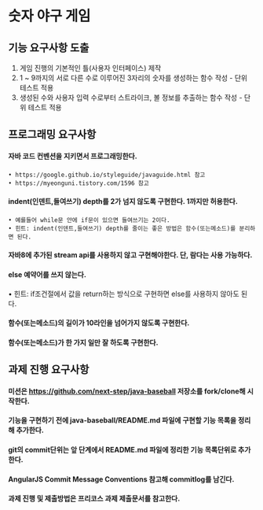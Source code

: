 # 숫자 야구 게임

## 기능 요구사항 도출
1. 게임 진행의 기본적인 틀(사용자 인터페이스) 제작
2. 1 ~ 9까지의 서로 다른 수로 이루어진 3자리의 숫자를 생성하는 함수 작성 - 단위 테스트 적용
3. 생성된 수와 사용자 입력 수로부터 스트라이크, 볼 정보를 추출하는 함수 작성 - 단위 테스트 적용

## 프로그래밍 요구사항
#### 자바 코드 컨벤션을 지키면서 프로그래밍한다.
    • https://google.github.io/styleguide/javaguide.html 참고  
    • https://myeonguni.tistory.com/1596 참고  
#### indent(인덴트,들여쓰기) depth를 2가 넘지 않도록 구현한다. 1까지만 허용한다.
    • 예를들어 while문 안에 if문이 있으면 들여쓰기는 2이다.  
    • 힌트: indent(인덴트,들여쓰기) depth를 줄이는 좋은 방법은 함수(또는메소드)를 분리하면 된다.  
#### 자바8에 추가된 stream api를 사용하지 않고 구현해야한다. 단, 람다는 사용 가능하다.
#### else 예약어를 쓰지 않는다.
• 힌트: if조건절에서 값을 return하는 방식으로 구현하면 else를 사용하지 않아도 된다.  
#### 함수(또는메소드)의 길이가 10라인을 넘어가지 않도록 구현한다.
#### 함수(또는메소드)가 한 가지 일만 잘 하도록 구현한다.

## 과제 진행 요구사항
#### 미션은 https://github.com/next-step/java-baseball 저장소를 fork/clone해 시작한다.
#### 기능을 구현하기 전에 java-baseball/README.md 파일에 구현할 기능 목록을 정리해 추가한다.
#### git의 commit단위는 앞 단계에서 README.md 파일에 정리한 기능 목록단위로 추가한다.
#### AngularJS Commit Message Conventions 참고해 commitlog를 남긴다.
#### 과제 진행 및 제출방법은 프리코스 과제 제출문서를 참고한다.